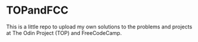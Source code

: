 # TOPandFCC
This is a little repo to upload my own solutions to the problems and projects at The Odin Project (TOP) and FreeCodeCamp.